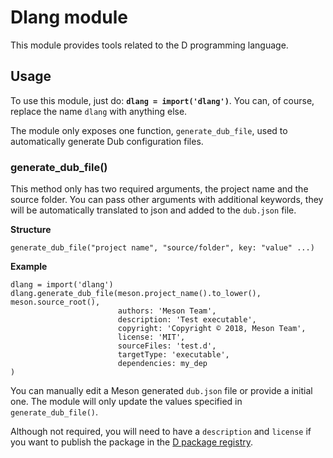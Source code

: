 # Dlang module

This module provides tools related to the D programming language.

## Usage

To use this module, just do: **`dlang = import('dlang')`**.
You can, of course, replace the name `dlang` with anything else.

The module only exposes one function, `generate_dub_file`, used to
automatically generate Dub configuration files.

### generate_dub_file()
This method only has two required arguments, the project name and the
source folder. You can pass other arguments with additional keywords,
they will be automatically translated to json and added to the
`dub.json` file.

**Structure**
```meson
generate_dub_file("project name", "source/folder", key: "value" ...)
```

**Example**
```meson
dlang = import('dlang')
dlang.generate_dub_file(meson.project_name().to_lower(), meson.source_root(),
                        authors: 'Meson Team',
                        description: 'Test executable',
                        copyright: 'Copyright © 2018, Meson Team',
                        license: 'MIT',
                        sourceFiles: 'test.d',
                        targetType: 'executable',
                        dependencies: my_dep
)
```

You can manually edit a Meson generated `dub.json` file or provide a
initial one. The module will only update the values specified in
`generate_dub_file()`.

Although not required, you will need to have a `description` and
`license` if you want to publish the package in the [D package
registry](https://code.dlang.org/).
